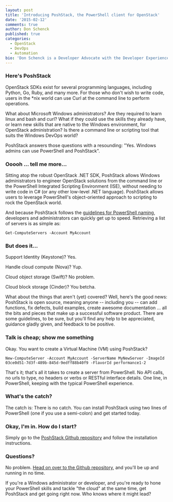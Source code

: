 ```yaml
---
layout: post
title: 'Introducing PoshStack, the PowerShell client for OpenStack'
date: '2015-02-12'
comments: true
author: Don Schenck
published: true
categories:
  - OpenStack
  - DevOps
  - Automation
bio: 'Don Schenck is a Developer Advocate with the Developer Experience team at Rackspace, with a main focus on .NET technologies. Follow @DonSchenck on Twitter.'
---
```


### Here's PoshStack

OpenStack SDKs exist for several programming languages, including Python, Go,
Ruby, and many more. For those who don't wish to write code, users in the *nix
world can use Curl at the command line to perform operations.

What about Microsoft Windows administrators? Are they required to learn linux
and bash and curl? What if they could use the skills they already have, or learn
new skills that are native to the Windows environment, for OpenStack administration?
Is there a command line or scripting tool that suits the Windows DevOps world?

<!-- more -->

PoshStack answers those questions with a resounding: "Yes. Windows admins can use
PowerShell and PoshStack".

### Ooooh ... tell me more...

Sitting atop the robust OpenStack .NET SDK, PoshStack allows Windows administrators
to engineer OpenStack solutions from the command line or the PowerShell Integrated
Scripting Environment (ISE), without needing to write code in C# (or any other
low-level .NET language). PoshStack allows users to leverage PowerShell's
object-oriented approach to scripting to rock the OpenStack world.

And because PoshStack follows the
[guidelines for PowerShell naming](https://msdn.microsoft.com/en-us/library/ms714428\(v=vs.85\).aspx),
developers and administrators can quickly get up to speed. Retrieving a list of
servers is as simple as:

```
Get-ComputeServers -Account MyAccount
```

### But does it...

Support Identity (Keystone)? Yes.

Handle cloud compute (Nova)? Yup.

Cloud object storage (Swift)? No problem.

Cloud block storage (Cinder)? You betcha.

What about the things that aren't (yet) covered? Well, here's the good news: PoshStack is open source, meaning anyone -- including you -- can add functions, fix defects, build examples, create awesome documentation ... all the bits and pieces that make up a successful software product. There are some guidelines, to be sure, but you'll find any help to be appreciated, guidance gladly given, and feedback to be positive.

### Talk is cheap; show me something

Okay. You want to create a Virtual Machine (VM) using PoshStack?

```
New-ComputeServer -Account MyAccount -ServerName MyNewServer -ImageId 03ce0d51-7d3f-489b-845d-9edff88b40f9 -FlavorId performance1-2
```
That's it; that's all it takes to create a server from PowerShell. No API calls,
no urls to type, no headers or verbs or RESTful interface details. One line, in
PowerShell, keeping with the typical PowerShell experience.

### What's the catch?

The catch is: There is no catch. You can install PoshStack using two lines of
PowerShell (one if you use a semi-colon) and get started today.

### Okay, I'm in. How do I start?

Simply go to the [PoshStack Github repository](https://github.com/DonSchenck/PoshStack)
and follow the installation instructions.


### Questions?

No problem. [Head on over to the Github repository](https://github.com/DonSchenck/PoshStack),
and you'll be up and running in no time.

If you're a Windows administrator or developer, and you're ready to hone your
PowerShell skills and tackle "the cloud" at the same time, get PoshStack and get
going right now. Who knows where it might lead?
